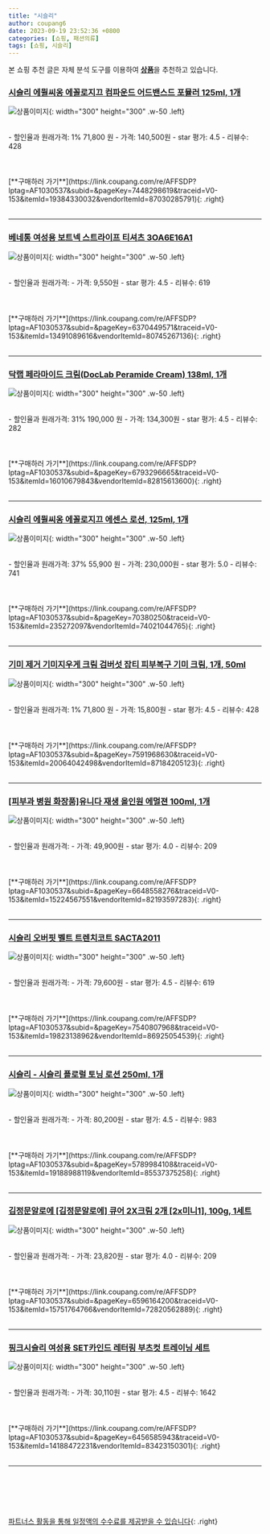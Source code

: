 ```yaml
---
title: "시슬리"
author: coupang6
date: 2023-09-19 23:52:36 +0800
categories: [쇼핑, 패션의류]
tags: [쇼핑, 시슬리]
---
```


본 쇼핑 추천 글은 자체 분석 도구를 이용하여 [**상품**](https://link.coupang.com/a/bao1ui)을 추천하고 있습니다.

### [시슬리 에뮐씨옹 에꼴로지끄 컴파운드 어드밴스드 포뮬러 125ml, 1개](https://link.coupang.com/re/AFFSDP?lptag=AF1030537&subid=&pageKey=7448298619&traceid=V0-153&itemId=19384330032&vendorItemId=87030285791)

![상품이미지](https://thumbnail10.coupangcdn.com/thumbnails/remote/230x230ex/image/vendor_inventory/2c44/005354897e45e9ae878e596a28aa693dfdfd632616ed113c00a66ece73d9.jpg){: width="300" height="300" .w-50 .left}


<br>
- 할인율과 원래가격: 1%  71,800   원
- 가격: 140,500원
- star 평가: 4.5
- 리뷰수: 428
<br>
<br>
<br>
<br>
[**구매하러 가기**](https://link.coupang.com/re/AFFSDP?lptag=AF1030537&subid=&pageKey=7448298619&traceid=V0-153&itemId=19384330032&vendorItemId=87030285791){: .right}
<br>
<br>

---

### [베네통 여성용 보트넥 스트라이프 티셔츠 3OA6E16A1](https://link.coupang.com/re/AFFSDP?lptag=AF1030537&subid=&pageKey=6370449571&traceid=V0-153&itemId=13491089616&vendorItemId=80745267136)

![상품이미지](https://thumbnail8.coupangcdn.com/thumbnails/remote/230x230ex/image/retail/images/2022/03/02/13/3/77565141-7104-48df-a68a-87689c777cdc.jpg){: width="300" height="300" .w-50 .left}


<br>
- 할인율과 원래가격: 
- 가격: 9,550원
- star 평가: 4.5
- 리뷰수: 619
<br>
<br>
<br>
<br>
[**구매하러 가기**](https://link.coupang.com/re/AFFSDP?lptag=AF1030537&subid=&pageKey=6370449571&traceid=V0-153&itemId=13491089616&vendorItemId=80745267136){: .right}
<br>
<br>

---

### [닥랩 페라마이드 크림(DocLab Peramide Cream) 138ml, 1개](https://link.coupang.com/re/AFFSDP?lptag=AF1030537&subid=&pageKey=6793296665&traceid=V0-153&itemId=16010679843&vendorItemId=82815613600)

![상품이미지](https://thumbnail10.coupangcdn.com/thumbnails/remote/230x230ex/image/vendor_inventory/ab7a/7f9ac934e61cbb333872d9dd75eb433f93c58e564211727480991d2e5129.jpg){: width="300" height="300" .w-50 .left}


<br>
- 할인율과 원래가격: 31%  190,000   원
- 가격: 134,300원
- star 평가: 4.5
- 리뷰수: 282
<br>
<br>
<br>
<br>
[**구매하러 가기**](https://link.coupang.com/re/AFFSDP?lptag=AF1030537&subid=&pageKey=6793296665&traceid=V0-153&itemId=16010679843&vendorItemId=82815613600){: .right}
<br>
<br>

---

### [시슬리 에뮐씨옹 에꼴로지끄 에센스 로션, 125ml, 1개](https://link.coupang.com/re/AFFSDP?lptag=AF1030537&subid=&pageKey=70380250&traceid=V0-153&itemId=235272097&vendorItemId=74021044765)

![상품이미지](https://thumbnail6.coupangcdn.com/thumbnails/remote/230x230ex/image/vendor_inventory/8811/191f0c948fb7b5181c405bf5941ae0624a5e636409bd5f9f3bfcc447578a.jpg){: width="300" height="300" .w-50 .left}


<br>
- 할인율과 원래가격: 37%  55,900   원
- 가격: 230,000원
- star 평가: 5.0
- 리뷰수: 741
<br>
<br>
<br>
<br>
[**구매하러 가기**](https://link.coupang.com/re/AFFSDP?lptag=AF1030537&subid=&pageKey=70380250&traceid=V0-153&itemId=235272097&vendorItemId=74021044765){: .right}
<br>
<br>

---

### [기미 제거 기미지우게 크림 검버섯 잡티 피부복구 기미 크림, 1개, 50ml](https://link.coupang.com/re/AFFSDP?lptag=AF1030537&subid=&pageKey=7591968630&traceid=V0-153&itemId=20064042498&vendorItemId=87184205123)

![상품이미지](https://thumbnail7.coupangcdn.com/thumbnails/remote/230x230ex/image/vendor_inventory/a637/9535a36d6f49865f09be27e9d7b8df50bd6274b49942a8bef233cce0159b.png){: width="300" height="300" .w-50 .left}


<br>
- 할인율과 원래가격: 1%  71,800   원
- 가격: 15,800원
- star 평가: 4.5
- 리뷰수: 428
<br>
<br>
<br>
<br>
[**구매하러 가기**](https://link.coupang.com/re/AFFSDP?lptag=AF1030537&subid=&pageKey=7591968630&traceid=V0-153&itemId=20064042498&vendorItemId=87184205123){: .right}
<br>
<br>

---

### [[피부과 병원 화장품]유니다 재생 올인원 에멀젼 100ml, 1개](https://link.coupang.com/re/AFFSDP?lptag=AF1030537&subid=&pageKey=6648558276&traceid=V0-153&itemId=15224567551&vendorItemId=82193597283)

![상품이미지](https://thumbnail7.coupangcdn.com/thumbnails/remote/230x230ex/image/vendor_inventory/4089/ec8183ce9b464198fd7804693fd7fcfba0d1b57b1f33306689f7bf6eb94b.png){: width="300" height="300" .w-50 .left}


<br>
- 할인율과 원래가격: 
- 가격: 49,900원
- star 평가: 4.0
- 리뷰수: 209
<br>
<br>
<br>
<br>
[**구매하러 가기**](https://link.coupang.com/re/AFFSDP?lptag=AF1030537&subid=&pageKey=6648558276&traceid=V0-153&itemId=15224567551&vendorItemId=82193597283){: .right}
<br>
<br>

---

### [시슬리 오버핏 벨트 트렌치코트 SACTA2011](https://link.coupang.com/re/AFFSDP?lptag=AF1030537&subid=&pageKey=7540807968&traceid=V0-153&itemId=19823138962&vendorItemId=86925054539)

![상품이미지](https://thumbnail10.coupangcdn.com/thumbnails/remote/230x230ex/image/vendor_inventory/d54e/46ee0e9c44c1a5240640ce3422f6503261a850fec3828d58de071815c7d7.jpg){: width="300" height="300" .w-50 .left}


<br>
- 할인율과 원래가격: 
- 가격: 79,600원
- star 평가: 4.5
- 리뷰수: 619
<br>
<br>
<br>
<br>
[**구매하러 가기**](https://link.coupang.com/re/AFFSDP?lptag=AF1030537&subid=&pageKey=7540807968&traceid=V0-153&itemId=19823138962&vendorItemId=86925054539){: .right}
<br>
<br>

---

### [시슬리 - 시슬리 플로럴 토닝 로션 250ml, 1개](https://link.coupang.com/re/AFFSDP?lptag=AF1030537&subid=&pageKey=5789984108&traceid=V0-153&itemId=19188988119&vendorItemId=85537375258)

![상품이미지](https://thumbnail7.coupangcdn.com/thumbnails/remote/230x230ex/image/vendor_inventory/ad0e/f9f19b1fd6c0d0197fb106bdead28cd6e2d211880ff71529a40fd55418b8.jpg){: width="300" height="300" .w-50 .left}


<br>
- 할인율과 원래가격: 
- 가격: 80,200원
- star 평가: 4.5
- 리뷰수: 983
<br>
<br>
<br>
<br>
[**구매하러 가기**](https://link.coupang.com/re/AFFSDP?lptag=AF1030537&subid=&pageKey=5789984108&traceid=V0-153&itemId=19188988119&vendorItemId=85537375258){: .right}
<br>
<br>

---

### [김정문알로에 [김정문알로에] 큐어 2X크림 2개 [2x미니1], 100g, 1세트](https://link.coupang.com/re/AFFSDP?lptag=AF1030537&subid=&pageKey=6596164200&traceid=V0-153&itemId=15751764766&vendorItemId=72820562889)

![상품이미지](https://thumbnail6.coupangcdn.com/thumbnails/remote/230x230ex/image/vendor_inventory/fcd7/593f38301faf006c2620ff877dd8de5d874faf0ea0d7d796f8c64fbfbbdc.jpg){: width="300" height="300" .w-50 .left}


<br>
- 할인율과 원래가격: 
- 가격: 23,820원
- star 평가: 4.0
- 리뷰수: 209
<br>
<br>
<br>
<br>
[**구매하러 가기**](https://link.coupang.com/re/AFFSDP?lptag=AF1030537&subid=&pageKey=6596164200&traceid=V0-153&itemId=15751764766&vendorItemId=72820562889){: .right}
<br>
<br>

---

### [핑크시슬리 여성용 SET카인드 레터링 부츠컷 트레이닝 세트](https://link.coupang.com/re/AFFSDP?lptag=AF1030537&subid=&pageKey=6456585943&traceid=V0-153&itemId=14188472231&vendorItemId=83423150301)

![상품이미지](https://thumbnail9.coupangcdn.com/thumbnails/remote/230x230ex/image/rs_quotation_api/xeginrhy/5e57bf2ccfd34890a1701601c6fe0e7b.jpg){: width="300" height="300" .w-50 .left}


<br>
- 할인율과 원래가격: 
- 가격: 30,110원
- star 평가: 4.5
- 리뷰수: 1642
<br>
<br>
<br>
<br>
[**구매하러 가기**](https://link.coupang.com/re/AFFSDP?lptag=AF1030537&subid=&pageKey=6456585943&traceid=V0-153&itemId=14188472231&vendorItemId=83423150301){: .right}
<br>
<br>

---
<br><br><br><br><br> [파트너스 활동을 통해 일정액의 수수료를 제공받을 수 있습니다](https://link.coupang.com/a/bao1ui){: .right}